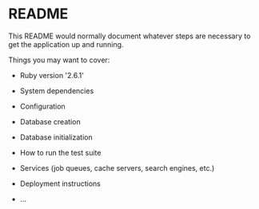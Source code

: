 # README

This README would normally document whatever steps are necessary to get the
application up and running.

Things you may want to cover:

* Ruby version '2.6.1'

* System dependencies

* Configuration

* Database creation

* Database initialization

* How to run the test suite

* Services (job queues, cache servers, search engines, etc.)

* Deployment instructions

* ...
